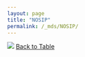 ```yaml
---
layout: page
title: "NOSIP"
permalink: /_mds/NOSIP/
---
```


![](../../alns_9.28.22/aln_5HSAA072878_0.987.png?raw=true
)
[Back to Table](../../display)
